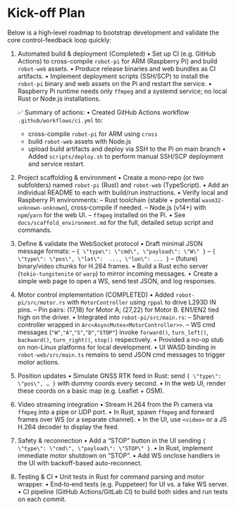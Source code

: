 # Kick-off Plan

Below is a high‑level roadmap to bootstrap development and validate the core control-feedback loop quickly:

1. Automated build & deployment (Completed)
   • Set up CI (e.g. GitHub Actions) to cross-compile `robot-pi` for ARM (Raspberry Pi) and build `robot-web` assets.
   • Produce release binaries and web bundles as CI artifacts.
   • Implement deployment scripts (SSH/SCP) to install the `robot-pi` binary and web assets on the Pi and restart the service.
   • Raspberry Pi runtime needs only `ffmpeg` and a systemd service; no local Rust or Node.js installations.

   ✅ Summary of actions:
   • Created GitHub Actions workflow `.github/workflows/ci.yml` to:

   - cross-compile `robot-pi` for ARM using `cross`
   - build `robot-web` assets with Node.js
   - upload build artifacts and deploy via SSH to the Pi on main branch
     • Added `scripts/deploy.sh` to perform manual SSH/SCP deployment and service restart.

2. Project scaffolding & environment
   • Create a mono‑repo (or two subfolders) named `robot-pi` (Rust) and `robot-web` (TypeScript).
   • Add an individual README to each with build/run instructions.
   • Verify local and Raspberry Pi environments:
   – Rust toolchain (stable + potential `wasm32-unknown-unknown`), cross‑compile if needed.
   – Node.js (v14+) with `npm`/`yarn` for the web UI.
   – `ffmpeg` installed on the Pi.
   • See `docs/scaffold_environment.md` for the full, detailed setup script and commands.

3. Define & validate the WebSocket protocol
   • Draft minimal JSON message formats:
   – `{ \"type\": \"cmd\", \"payload\": \"W\" }`
   – `{ \"type\": \"pos\", \"lat\":  ..., \"lon\": ... }`
   – (future) binary/video chunks for H.264 frames.
   • Build a Rust echo server (`tokio-tungstenite` or `warp`) to mirror incoming messages.
   • Create a simple web page to open a WS, send test JSON, and log responses.

4. Motor control implementation (COMPLETED)
   • Added `robot-pi/src/motor.rs` with `MotorController` using `rppal` to drive L293D IN pins.
   – Pin pairs: (17,18) for Motor A; (27,22) for Motor B. EN1/EN2 tied high on the driver.
   • Integrated into `robot-pi/src/main.rs`:
   – Shared controller wrapped in `Arc<AsyncMutex<MotorController>>`.
   – WS cmd messages (`"W"`,`"A"`,`"S"`,`"D"`,`"STOP"`) invoke `forward()`, `turn_left()`, `backward()`, `turn_right()`, `stop()` respectively.
   • Provided a no-op stub on non-Linux platforms for local development.
   • UI WASD binding in `robot-web/src/main.ts` remains to send JSON cmd messages to trigger motor actions.

5. Position updates
   • Simulate GNSS RTK feed in Rust: send `{ \"type\": \"pos\", … }` with dummy coords every second.
   • In the web UI, render these coords on a basic map (e.g. Leaflet + OSM).

6. Video streaming integration
   • Stream H.264 from the Pi camera via `ffmpeg` into a pipe or UDP port.
   • In Rust, spawn `ffmpeg` and forward frames over WS (or a separate channel).
   • In the UI, use `<video>` or a JS H.264 decoder to display the feed.

7. Safety & reconnection
   • Add a “STOP” button in the UI sending `{ \"type\": \"cmd\", \"payload\": \"STOP\" }`.
   • In Rust, implement immediate motor shutdown on “STOP”.
   • Add WS onclose handlers in the UI with backoff-based auto-reconnect.

8. Testing & CI
   • Unit tests in Rust for command parsing and motor wrapper.
   • End‑to‑end tests (e.g. Puppeteer) for UI vs. a fake WS server.
   • CI pipeline (GitHub Actions/GitLab CI) to build both sides and run tests on each commit.

